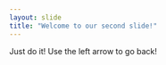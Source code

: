 ```yaml
---
layout: slide
title: "Welcome to our second slide!"
---
```

Just do it!
Use the left arrow to go back!
